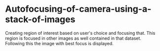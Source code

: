 # Autofocusing-of-camera-using-a-stack-of-images
Creating region of interest based on user's choice and focusing that. This region is focused in other images as well contained in that dataset. Following this the image with best focus is displayed.

